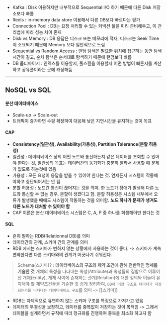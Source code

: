 - Kafka : Disk 이용하지만 내부적으로 Sequential I/O 하기 때문에 다른 Disk 저장소보다 빠름 
- Redis : in-memory data store 이용해서 다른 DB보다 빠르다는 평가
- Connection Pool : DB는 요청 처리할 수 있는 커넥션 풀을 미리 준비해두고, 이 관리법에 따라 성능 차이 존재
- Disk vs Memory : DB 응답은 디스크 또는 메모리에 적재, 디스크는 Seek Time이 소요되기 때문에 Memory 보다 일반적으로 느림
- Sequential vs Random Access : 랜덤 탐색은 필요한 위치에 접근하는 동안 탐색 시간이 길고, 순차 탐색은 순서대로 탐색하기 때문에 랜덤보다 빠름
- DB 옵티마이저 : 인덱스를 이용할지, 풀스캔을 이용할지 어떤 방법이 빠른지를  계산하고 공유풀이라는 곳에 캐싱해둠


---
## NoSQL vs SQL
#### 분산 데이터베이스
- Scale-up -> Scale-out
- 트래픽이 증가하면 수평 확장하여 대응해 낮은 지연시간을 유지하는 것이 목표
#### CAP
- **Consistency(일관성), Availability(가용성), Partition Tolerance(분할 허용성)**
- 일관성 : 데이터베이스 상의 어떤 노드와 통신하든지 같은 데이터를 조회할 수 있어야 한다는 것, 일관성의 목표는 데이터간의 동기화가 충분히 빨라서 사용할 때 문제가 없도록 하는것에 있음
- 가용성 : 모든 요청이 응답을 받을 수 있어야 한다는 것. 언제든지 시스템이 작동해야하고 중단되어서는 안 됨
- 분할 허용성 : 노드간 통신이 끊어지는 것을 의미. 한 노드가 장애가 발생해 다른 노드와 통신할 수 없는 경우, 분할이 생겼다고 함. 분할 허용성은 시스템 내부에서 오류가 발생했을 때에도 시스템이 작동하는 것을 의미함. **노드 하나가 문제가 생겨도 다른 노드가 대처할 수 있어야 함**
- CAP 이론은 분산 데이터베이스 시스템은 C, A, P 중 하나를 희생해야만 한다는 것

#### SQL
- 흔히 말하는 RDB(Relationnal DB)를 의미
- 데이터간의 관계, 스키마 간의 관계를 의미
- RDB 에서는 스키마가 변하지 않는 상황에서 사용하는 것이 좋다. -> 스키마가 계속 변화한다면 다른 스키마와의 관계가 어긋나기 쉬워진다.

> Schema(스키마)?
> : **데이터베이스의 구조와 제약 조건에 관해 전반적인 명세를 기술한 것**
> 개체의 특성을 나타내는 속성(Attribute)과 속성들의 집합으로 이루어진 개체(Entity), 개체 사이에 존재하는 관계(Relation)에 대한 정의와 이들이 유지해야 할 제약조건들을 기술한 것
> 쉽게 정리하여, `DB내 어떤 구조로 데이터가 저장되는가를 나타내는 데이터베이스 구조`를 의미 -> [[스키마]]

- RDB는 자체적으로 유연하지 않는 스키마 구조를 특징으로 가져가고 있음
- 데이터의 무결성을 보장하고, 데이터를 중복없이 저장하는 것이 목적임 -> 그래서 테이블을 설계하면서 규칙에 따라 정규화를 진행하여 중복을 최소화 하고자 함
- 